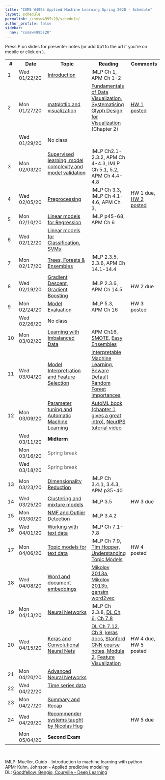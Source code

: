```yaml
---
title: "COMS W4995 Applied Machine Learning Spring 2020 - Schedule"
layout: schedule
permalink: /comsw4995s20/schedule/
author_profile: false
sidebar:
  nav: "comsw4995s20"
---
```


Press P on slides for presenter notes (or add #p1 to the url if you're on mobile or click on <i class="fas fa-comment-dots"></i>).

<div class="schedule">
<table cellspacing="0" border="0">
	<colgroup span="2"></colgroup>
	<colgroup></colgroup>
	<colgroup></colgroup>
	<colgroup></colgroup>
    <tr>
        <th>#</th>
        <th style="width:126px">Date</th>
        <th style="width:330px">Topic</th>
        <th>Reading</th>
        <th style="width:115px">Comments</th>
    </tr>
	<tr>
		<td>1</td>
		<td>Wed 01/22/20</td>
		<td><a href="https://amueller.github.io/COMS4995-s20/slides/aml-01-introduction/">Introduction</a>
		<a href="https://amueller.github.io/COMS4995-s20/slides/aml-01-introduction/#p1"><i class="fas fa-comment-dots"></i></a>
		&nbsp;<a href="https://www.youtube.com/watch?v=rbvpiPJuK64&list=PL_pVmAaAnxIRnSw6wiCpSvshFyCREZmlM"><i class="fab fa-youtube" aria-hidden="true"></i></a></td>
		<td>IMLP Ch 1, APM Ch 1-2</td>
		<td><br></td>
	</tr>
	<tr>
		<td>2</td>
		<td>Mon 01/27/20</td>
		<td><a href="https://amueller.github.io/COMS4995-s20/slides/aml-02-matplotlib">matplotlib and visualization</a>
		<a href="https://amueller.github.io/COMS4995-s20/slides/aml-02-matplotlib#p1"><i class="fas fa-comment-dots"></i></a>
		&nbsp;<a href="https://youtu.be/OW3oco7nlV4"><i class="fab fa-youtube" aria-hidden="true"></i></a></td>
		<td><a href="https://serialmentor.com/dataviz/">Fundamentals of Data Visualization</a>, <a href="https://ora.ox.ac.uk/objects/uuid:b98ccce1-038f-4c0a-a259-7f53dfe06ac7">Systematising Glyph Design for Visualization</a> (Chapter 2)</td>
		<td><a href="https://github.com/amueller/COMS4995-s20/raw/master/homework/homework1-spring-2020.pdf">HW 1 posted</a></td>
	</tr>
	<tr>
		<td><br></td>
		<td>Wed 01/29/20</td>
		<td>No class</td>
		<td></td>
		<td><br></td>
	</tr>
	<tr>
		<td>3</td>
		<td>Mon 02/03/20</td>
		<td><a href="https://amueller.github.io/COMS4995-s20/slides/aml-03-supervised-learning">Supervised learning, model complexity and model validation</a>
		<a href="https://amueller.github.io/COMS4995-s20/slides/aml-03-supervised-learning#p1"><i class="fas fa-comment-dots"></i></a>&nbsp;
		<a href="https://www.youtube.com/watch?v=7_YzyMYC2zM"><i class="fab fa-youtube" aria-hidden="true"></i></a>
        </td>
		<td>IMLP Ch2.1-2.3.2, APM Ch 4-4.3, IMLP Ch 5.1, 5.2, APM Ch 4.4-4.8</td>
		<td></td>
	</tr>
	<tr>
		<td>4<br></td>
		<td>Wed 02/05/20</td>
		<td><a href="https://amueller.github.io/COMS4995-s20/slides/aml-04-preprocessing">Preprocessing</a>
		<a href="https://amueller.github.io/COMS4995-s20/slides/aml-04-preprocessing#p1"><i class="fas fa-comment-dots"></i></a>
		&nbsp;<a href="https://www.youtube.com/watch?v=XpOBSaktb6s"><i class="fab fa-youtube" aria-hidden="true"></i></a>
        </td>
		<td>IMLP Ch 3.3, IMLP Ch 4.1-4.6, APM Ch 3,</td>
		<td>HW 1 due, <a href="https://github.com/amueller/COMS4995-s20/raw/master/homework/homework2-aml-2020.pdf">HW 2 posted</a></td>
	</tr>
	<tr>
		<td>5</td>
		<td>Mon 02/10/20</td>
		<td><a href="https://amueller.github.io/COMS4995-s20/slides/aml-05-linear-models-regression#">Linear models for Regression</a> <a href="https://amueller.github.io/COMS4995-s20/slides/aml-05-linear-models-regression#p1"><i class="fas fa-comment-dots"></i></a>
		&nbsp;<a href="https://youtu.be/-OOsfj5Revo#"><i class="fab fa-youtube" aria-hidden="true"></i></a></td>
		<td>IMLP p45-68, APM Ch 6</td>
		<td></td>
	</tr>
	<tr>
		<td>6</td>
		<td>Wed 02/12/20</td>
		<td><a href="https://amueller.github.io/COMS4995-s20/slides/aml-06-linear-models-classification#">Linear models for Classification, SVMs</a>
		<a href="https://amueller.github.io/COMS4995-s20/slides/aml-06-linear-models-classification#p1"><i class="fas fa-comment-dots"></i></a>
		&nbsp;<a href="https://youtu.be/_dqBhUrq09U#"><i class="fab fa-youtube" aria-hidden="true"></i></a></td>
		<td></td>
		<td></td>
	</tr>
	<tr>
		<td>7</td>
		<td>Mon 02/17/20</td>
		<td><a href="https://amueller.github.io/COMS4995-s20/slides/aml-07-trees-forests">Trees, Forests &amp; Ensembles</a>
		<a href="https://amueller.github.io/COMS4995-s20/slides/aml-07-trees-forests#p1"><i class="fas fa-comment-dots"></i></a>
		&nbsp;<a href="https://www.youtube.com/watch?v=nomd5ylZ2dw&lc=z22qvxq4yzudz3ewh04t1aokgw14zshrao4wjnjrxq3brk0h00410#"><i class="fab fa-youtube" aria-hidden="true"></i></a></td>
		<td>IMLP 2.3.5, 2.3.6, APM Ch 14.1-14.4</td>
		<td></td>
	</tr>
	<tr>
		<td>8<br></td>
		<td>Wed 02/19/20</td>
		<td><a href="https://amueller.github.io/COMS4995-s20/slides/aml-08-gradient-boosting#">Gradient Descent, Gradient Boosting</a>
		<a href="https://amueller.github.io/COMS4995-s20/slides/aml-08-gradient-boosting#p1"><i class="fas fa-comment-dots"></i></a>
		&nbsp;<a href="https://www.youtube.com/watch?v=yrTW5YTmFjw&lc=z22odddywkr2dhax104t1aokg0t42atq2fw3cby3w15abk0h00410"><i class="fab fa-youtube" aria-hidden="true"></i></a></td>
		<td>IMLP 2.3.6, APM Ch 14.5</td>
		<td>HW 2 due</td>
	</tr>
	<tr>
		<td>9</td>
		<td>Mon 02/24/20</td>
		<td><a href="#">Model Evaluation</a>
		<a href="#"><i class="fas fa-comment-dots"></i></a>
		&nbsp;<a href="#"><i class="fab fa-youtube" aria-hidden="true"></i></a></td>
		<td>IMLP 5.3, APM Ch 16</td>
		<td>HW 3 posted</td>
	</tr>
	<tr>
		<td></td>
		<td>Wed 02/26/20</td>
		<td>No class
			</td>
		<td></td>
		<td></td>
	</tr>
	<tr>
		<td>10</td>
		<td>Mon 03/02/20</td>
		<td><a href="#">Learning with Imbalanced Data</a>
		<a href="#"><i class="fas fa-comment-dots"></i></a>
		&nbsp;<a href="#"><i class="fab fa-youtube" aria-hidden="true"></i></a></td>
		<td>APM Ch16, <a href="https://arxiv.org/pdf/1106.1813.pdf">SMOTE</a>, <a href="http://cs.nju.edu.cn/zhouzh/zhouzh.files/publication/tsmcb09.pdf">Easy Ensembles</a></td>
		<td></td>
	</tr>
	<tr>
		<td>11</td>
		<td>Wed 03/04/20</td>
        <td><a href="#">Model Interpretration and Feature Selection</a>
		<a href="#"><i class="fas fa-comment-dots"></i></a>
		&nbsp;<a href="#"><i class="fab fa-youtube" aria-hidden="true"></i></a></td>
        <td><a href="https://christophm.github.io/interpretable-ml-book/">Interpretable Machine Learning</a>, <a href="https://explained.ai/rf-importance/index.html">Beware Default Random Forest Importances</a></td>
		<td></td>
	</tr>
	<tr>
		<td>12</td>
		<td>Mon 03/09/20</td>
		<td><a href="#">Parameter tuning and Automatic Machine Learning</a>
		<a href="#"><i class="fas fa-comment-dots"></i></a>
		&nbsp;<a href="#"><i class="fab fa-youtube" aria-hidden="true"></i></a></td>
		<td><a href="https://www.automl.org/book/">AutoML book (chapter 1 gives a great intro)</a>, <a href="https://www.youtube.com/watch?v=0eBR8a4MQ30">NeurIPS tutorial video</a></td>
		<td></td>
	</tr>
	<tr>
		<td><br></td>
		<td>Wed 03/11/20</td>
		<td><b>Midterm</b></td>
		<td><br></td>
		<td><br></td>
	</tr>
	<tr>
		<td></td>
		<td>Mon 03/16/20</td>
		<td><font color="#666666">Spring break</font></td>
		<td><br></td>
		<td><br></td>
	</tr>
	<tr>
		<td><br></td>
		<td>Wed 03/18/20</td>
		<td><font color="#666666">Spring break</font></td>
		<td><br></td>
		<td><br></td>
	</tr>
	<tr>
		<td>13</td>
		<td>Mon 03/23/20</td>
		<td><a href="#">Dimensionality Reduction</a>
		 <a href="#"><i class="fas fa-comment-dots"></i></a>
		 &nbsp;<a href="#"><i class="fab fa-youtube" aria-hidden="true"></i></a></td>
		<td>IMLP Ch 3.4.1, 3.4.3, APM p35-40</td>
        <td></td>
	</tr>
    <tr>
		<td>14</td>
		<td>Wed 03/25/20</td>
		<td><a href="#">Clustering and mixture models</a>
		 <a href="#"><i class="fas fa-comment-dots"></i></a>
		 &nbsp;<a href="#"><i class="fab fa-youtube" aria-hidden="true"></i></a></td>
		<td>IMLP 3.5</td>
		<td>HW 3 due</td>
	</tr>
	<tr>
		<td>15</td>
		<td>Mon 03/30/20</td>
		<td><a href="#">NMF and Outlier Detection</a>
		 <a href="#"><i class="fas fa-comment-dots"></i></a>
		 &nbsp;<a href="#"><i class="fab fa-youtube" aria-hidden="true"></i></a></td>
		<td>IMLP 3.4.2</td>
		<td></td>
	</tr>
	<tr>
		<td>16</td>
		<td>Wed 04/01/20</td>
		<td><a href="#">Working with text data</a>
		 <a href="#"><i class="fas fa-comment-dots"></i></a>
		 &nbsp;<a href="#"><i class="fab fa-youtube" aria-hidden="true"></i></a></td>
		<td>IMLP Ch 7.1-7.8</td>
		<td><br></td>
	</tr>
	<tr>
		<td>17</td>
		<td>Mon 04/06/20</td>
		<td><a href="#">Topic models for text data</a>
		 <a href="#"><i class="fas fa-comment-dots"></i></a>
		 &nbsp;<a href="#"><i class="fab fa-youtube" aria-hidden="true"></i></a></td>
		<td>IMLP Ch 7.9, <a href="https://www.youtube.com/watch?v=_R66X_udxZQ">Tim Hopper, Understanding Topic Models</a></td>
		<td>HW 4 posted</td>
	</tr>
	<tr>
		<td>18</td>
		<td>Wed 04/08/20</td>
		<td><a href="#">Word and document embeddings</a>
		<a href="#"><i class="fas fa-comment-dots"></i></a>
		<a href="#"><i class="fab fa-youtube" aria-hidden="true"></i></a></td>
		<td><a href="https://papers.nips.cc/paper/5021-distributed-representations-of-words-and-phrases-and-their-compositionality.pdf">Mikolov 2013a</a>, <a href="http://www.aclweb.org/anthology/N13-1090">Mikolov 2013b</a>,
        <a href="https://github.com/RaRe-Technologies/gensim/blob/develop/docs/notebooks/word2vec.ipynb">gensim word2vec</a></td>
		<td></td>
	</tr>
	<tr>
		<td>19</td>
		<td>Mon 04/13/20</td>
		<td><a href="#">Neural Networks</a>
		<a href="#"><i class="fas fa-comment-dots"></i></a>
		<a href="#"><i class="fab fa-youtube" aria-hidden="true"></i></a></td>
		<td>IMLP Ch 2.3.8, <a href="http://www.deeplearningbook.org/contents/mlp.html">DL Ch 6</a>, <a href="http://www.deeplearningbook.org/contents/regularization.html">Ch 7.8</a></td>
		<td></td>
	</tr>
	<tr>
		<td>20</td>
		<td>Wed 04/15/20</td>
		<td><a href="#">Keras and Convolutional Neural Nets</a>
		<a href="#"><i class="fas fa-comment-dots"></i></a>
		<a href="#"><i class="fab fa-youtube" aria-hidden="true"></i></a></td>
		<td><a href="http://www.deeplearningbook.org/contents/regularization.html">DL Ch 7.12</a>, <a href="http://www.deeplearningbook.org/contents/convnets.html">Ch 9</a>, <a href="https://keras.io/">keras docs</a>, <a href="http://cs231n.github.io/">Stanford CNN course notes, Module 2</a>, <a href="https://distill.pub/2017/feature-visualization/">Feature Visualization</a></td>
		<td>HW 4 due,  HW 5 posted</td>
	</tr>
	<tr>
		<td>21</td>
		<td>Mon 04/20/20</td>
		<td><a href="#">Advanced Neural Networks</a>
		<a href="#"><i class="fas fa-comment-dots"></i></a>
		<a href="#"><i class="fab fa-youtube" aria-hidden="true"></i></a>
		</td>
		<td></td>
		<td><br></td>
	</tr>
	<tr>
		<td>22</td>
		<td>Wed 04/22/20</td>
		<td><a href="#">Time series data</a>
		<a href="#"><i class="fas fa-comment-dots"></i></a>
		 &nbsp;<a href="#"><i class="fab fa-youtube" aria-hidden="true"></i></a>
		</td>
		<td></td>
		<td><br></td>
	</tr>
	<tr>
		<td>23</td>
		<td>Mon 04/27/20</td>
		<td><a href="#">Summary and Recap</a>
		<a href="#"><i class="fas fa-comment-dots"></i></a>
		 &nbsp;<a href="#"><i class="fab fa-youtube" aria-hidden="true"></i></a></td>
		<td><br></td>
		<td></td>
	</tr>
	<tr>
		<td>24</td>
		<td>Wed 04/29/20</td>
		<td><a href="#">Recommender systems taught by Nicolas Hug</a>
		 <a href="#"><i class="fas fa-comment-dots"></i></a>
		 &nbsp;<a href="#"><i class="fab fa-youtube" aria-hidden="true"></i></a>
		</td>
		<td><br></td>
		<td>HW 5 due</td>
	</tr>
	<tr>
		<td></td>
		<td>Mon 05/04/20</td>
		<td><b>Second Exam</b></td>
		<td><br></td>
		<td><br></td>
	</tr>
</table>
</div>

<div class="post">
<br>
<p>
IMLP: Mueller, Guido - Introduction to machine learning with python<br>
APM: Kuhn, Johnson - Applied predictive modeling<br>
DL: <a href="http://www.deeplearningbook.org/">Goodfellow, Bengio, Courville - Deep Learning</a>
</p>
</div>
